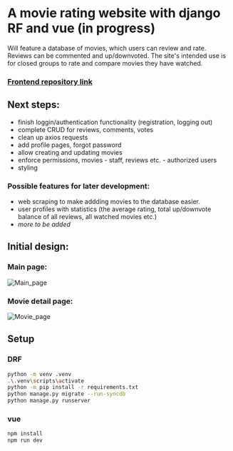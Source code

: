 # A movie rating website with django RF and vue (in progress)

Will feature a database of movies, which users can review and rate. Reviews can be commented and up/downvoted. The site's intended use is for closed groups to rate and compare movies they have watched.

### [Frontend repository link](https://github.com/Bandae/cyberka_front)

## Next steps:

- finish loggin/authentication functionality (registration, logging out)
- complete CRUD for reviews, comments, votes
- clean up axios requests
- add profile pages, forgot password
- allow creating and updating movies
- enforce permissions, movies - staff, reviews etc. - authorized users
- styling

### Possible features for later development:

- web scraping to make addding movies to the database easier.
- user profiles with statistics (the average rating, total up/downvote balance of all reviews, all watched movies etc.)
- _more to be added_

## Initial design:

### Main page:

![Main_page](https://user-images.githubusercontent.com/76438366/230723632-a8cd2159-ff33-4596-9aed-82446ba1903e.svg)

### Movie detail page:

![Movie_page](https://user-images.githubusercontent.com/76438366/230723653-5eae627d-fac8-409b-87e6-be10e6a1d333.svg)

## Setup

### DRF

```sh
python -m venv .venv
.\.venv\scripts\activate
python -m pip install -r requirements.txt
python manage.py migrate --run-syncdb
python manage.py runserver
```

### vue

```sh
npm install
npm run dev
```
